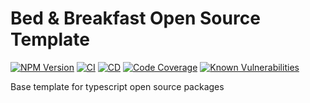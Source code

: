 # Bed & Breakfast Open Source Template

[![NPM Version](https://img.shields.io/npm/v/@bed-and-breakfast/templates-open-source)](https://www.npmjs.com/package/@bed-and-breakfast/templates-open-source)
[![CI](https://github.com/bed-and-breakfast/templates-open-source/actions/workflows/CI.yml/badge.svg)](https://github.com/bed-and-breakfast/templates-open-source/actions/workflows/CI.yml)
[![CD](https://github.com/bed-and-breakfast/templates-open-source/actions/workflows/CD.yml/badge.svg)](https://github.com/bed-and-breakfast/templates-open-source/actions/workflows/CD.yml)
[![Code Coverage](https://codecov.io/gh/bed-and-breakfast/templates-open-source/branch/main/graph/badge.svg)](https://codecov.io/gh/bed-and-breakfast/templates-open-source)
[![Known Vulnerabilities](https://snyk.io/test/github/bed-and-breakfast/templates-open-source/badge.svg?targetFile=package.json)](https://snyk.io/test/github/bed-and-breakfast/templates-open-source?targetFile=package.json)

Base template for typescript open source packages
